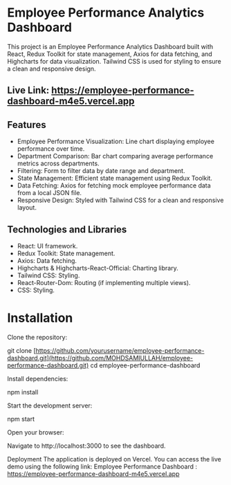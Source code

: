 # Employee Performance Analytics Dashboard

This project is an Employee Performance Analytics Dashboard built with React, Redux Toolkit for state management, Axios for data fetching, and Highcharts for data visualization. Tailwind CSS is used for styling to ensure a clean and responsive design.

## Live Link: https://employee-performance-dashboard-m4e5.vercel.app

## Features

- Employee Performance Visualization: Line chart displaying employee performance over time.
- Department Comparison: Bar chart comparing average performance metrics across departments.
- Filtering: Form to filter data by date range and department.
- State Management: Efficient state management using Redux Toolkit.
- Data Fetching: Axios for fetching mock employee performance data from a local JSON file.
- Responsive Design: Styled with Tailwind CSS for a clean and responsive layout.

## Technologies and Libraries

- React: UI framework.
- Redux Toolkit: State management.
- Axios: Data fetching.
- Highcharts & Highcharts-React-Official: Charting library.
- Tailwind CSS: Styling.
- React-Router-Dom: Routing (if implementing multiple views).
- CSS: Styling.

# Installation

Clone the repository:


git clone [https://github.com/yourusername/employee-performance-dashboard.git](https://github.com/MOHDSAMIULLAH/employee-performance-dashboard.git)
cd employee-performance-dashboard



Install dependencies:

npm install


Start the development server:

npm start



Open your browser:

Navigate to http://localhost:3000 to see the dashboard.

Deployment
The application is deployed on Vercel. You can access the live demo using the following link:
Employee Performance Dashboard : https://employee-performance-dashboard-m4e5.vercel.app